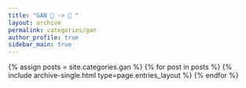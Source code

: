 ```yaml
---
title: "GAN 🍅 -> 🍑 "
layout: archive
permalink: categories/gan
author_profile: true
sidebar_main: true
---
```


{% assign posts = site.categories.gan %}
{% for post in posts %} {% include archive-single.html type=page.entries_layout %} {% endfor %}

